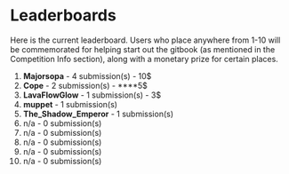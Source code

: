 # Leaderboards

Here is the current leaderboard. Users who place anywhere from 1-10 will be commemorated for helping start out the gitbook \(as mentioned in the Competition Info section\), along with a monetary prize for certain places. 

1. **Majorsopa** - 4 submission\(s\) - 10$
2. **Cope** - 2 submission\(s\)  -  ****5$
3. **LavaFlowGlow** - 1 submission\(s\) - 3$
4. **muppet** - 1 submission\(s\)
5. **The\_Shadow\_Emperor** - 1 submission\(s\)
6. n/a - 0 submission\(s\)
7. n/a - 0 submission\(s\)
8. n/a - 0 submission\(s\)
9. n/a - 0 submission\(s\)
10. n/a - 0 submission\(s\)



